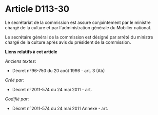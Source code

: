 # Article D113-30

Le secrétariat de la commission est assuré conjointement par le ministre chargé de la culture et par l'administration
générale du Mobilier national.

Le secrétaire général de la commission est désigné par arrêté du ministre chargé de la culture après avis du président de la
commission.

**Liens relatifs à cet article**

_Anciens textes_:

  - Décret n°96-750 du 20 août 1996 - art. 3 (Ab)

_Créé par_:

  - Décret n°2011-574 du 24 mai 2011  - art.

_Codifié par_:

  - Décret n°2011-574 du 24 mai 2011 Annexe - art.

